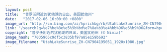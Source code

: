 ```yaml
---
layout: post
title:  "普罗沃附近的犹他湖的日出，美国犹他州"
date:   "2017-02-06 16:00:00 +0800"
image_url: "http://cn.bing.com/az/hprichbg/rb/UtahLakeSunrise_ZH-CN7904195051_1920x1080.jpg"
link: "/search?q=%e7%be%8e%e5%9b%bd%e7%8a%b9%e4%bb%96%e6%b9%96&form=hpcapt&mkt=zh-cn"
copyright: "普罗沃附近的犹他湖的日出，美国犹他州 (© Nimia)"
image_hash: "7035965c9df5c3835bf97a85e159b692"
image_filename: "UtahLakeSunrise_ZH-CN7904195051_1920x1080.jpg"
---
```

